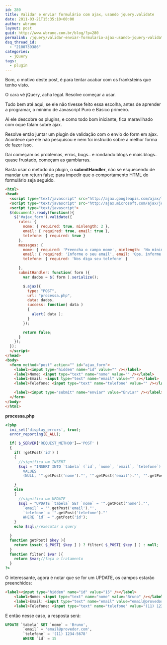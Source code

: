 ```yaml
---
id: 280
title: Validar e enviar formulário com ajax, usando jquery.validate
date: 2011-03-21T15:35:10+00:00
author: wbruno
layout: post
guid: http://www.wbruno.com.br/blog/?p=280
permalink: /jquery/validar-enviar-formulario-ajax-usando-jquery-validate/
dsq_thread_id:
  - "2100739386"
categories:
  - jQuery
tags:
  - plugin
---
```

Bom, o motivo deste post, é para tentar acabar com os franksteins que tenho visto.

O cara vê jQuery, acha legal. Resolve começar a usar.

Tudo bem até aqui, se ele não tivesse feito essa escolha, antes de aprender a programar, o mínimo de Javascript Puro e Básico primeiro.

<!--more-->



Ai ele descobre os plugins, e como todo bom iniciante, fica maravilhado com oque falam sobre ajax.

Resolve então juntar um plugin de validação com o envio do form em ajax. Acontece que ele não pesquisou e nem foi instruído sobre a melhor forma de fazer isso.

Daí começam os problemas, erros, bugs.. e rondando blogs e mais blogs.. quase frustado, começam as gambiarras.

Basta usar o metodo do plugin, o **submitHandler**, não se esquecendo de mandar um return false; para impedir que o comportamento HTML do formulário seja seguido.

``` html
<html>
<head>
  <script type="text/javascript" src="http://ajax.googleapis.com/ajax/libs/jquery/1.5.1/jquery.min.js"></script>
  <script type="text/javascript" src="http://ajax.microsoft.com/ajax/jquery.validate/1.7/jquery.validate.js"></script>
  <script type="text/javascript">
  $(document).ready(function(){
    $('#ajax_form').validate({
      rules: {
        nome: { required: true, minlength: 2 },
        email: { required: true, email: true },
        telefone: { required: true }
      },
      messages: {
        nome: { required: 'Preencha o campo nome', minlength: 'No mínimo 2 letras' },
        email: { required: 'Informe o seu email', email: 'Ops, informe um email válido' },
        telefone: { required: 'Nos diga seu telefone' }

      },
      submitHandler: function( form ){
        var dados = $( form ).serialize();

        $.ajax({
          type: "POST",
          url: "processa.php",
          data: dados,
          success: function( data )
          {
            alert( data );
          }
        });

        return false;
      }
    });
  });
  </script>
</head>
<body>
  <form method="post" action="" id="ajax_form">
    <label><input type="hidden" name="id" value="" /></label>
    <label>Nome: <input type="text" name="nome" value="" /></label>
    <label>Email: <input type="text" name="email" value="" /></label>
    <label>Telefone: <input type="text" name="telefone" value="" /></label>

    <label><input type="submit" name="enviar" value="Enviar" /></label>
  </form>
</body>
</html>
```

**processa.php**

``` php
<?php
  ini_set('display_errors', true);
  error_reporting(E_ALL);

  if( $_SERVER['REQUEST_METHOD']=='POST' )
  {
    if( !getPost('id') )
    {
      //significa um INSERT
      $sql = "INSERT INTO `tabela` (`id`, `nome`, `email`, `telefone`)
        VALUES
        (NULL, '".getPost('nome')."', '".getPost('email')."', '".getPost('telefone')."')";

    }
    else
    {
      //significa um UPDATE
      $sql = "UPDATE `tabela` SET `nome` = '".getPost('nome')."',
        `email` = '".getPost('email')."',
        `telefone` = '".getPost('telefone')."'
        WHERE `id` = ".getPost('id');
    }
    echo $sql;//executar a query

  }
  function getPost( $key ){
    return isset( $_POST[ $key ] ) ? filter( $_POST[ $key ] ) : null;
  }
  function filter( $var ){
    return $var;//faça o tratamento
  }
?>
```

O interessante, agora é notar que se for um UPDATE, os campos estarão preenchidos:

``` html
<label><input type="hidden" name="id" value="15" /></label>
    <label>Nome: <input type="text" name="nome" value="Bruno" /></label>
    <label>Email: <input type="text" name="email" value="email@provedor.com" /></label>
    <label>Telefone: <input type="text" name="telefone" value="(11) 1234-5678" /></label>
```

E então nesse caso, a resposta será:

``` sql
UPDATE `tabela` SET `nome` = 'Bruno',
        `email` = 'email@provedor.com',
        `telefone` = '(11) 1234-5678'
        WHERE `id` = 15
```
